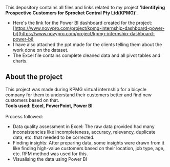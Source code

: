 This depository contains all files and links related to my project **'Identifying Prospective Customers for Sprocket Central Pty Ltd(KPMG)'.** <br>

* Here's the link for the Power BI dashboard created for the project:[https://www.novypro.com/project/kpmg-internship-dashboard-power-bi](https://www.novypro.com/project/kpmg-internship-dashboard-power-bi)<br>
* I have also attached the ppt made for the clients telling them about the work done on the dataset.<br>
* The Excel file contains complete cleaned data and all pivot tables and charts.

## About the project
This project was made during KPMG virtual internship for a bicycle company for them to understand their customers better and find new customers based on that.
<br>
**Tools used: Excel, PowerPoint, Power BI**<br><br>
Process followed:
* Data quality assessment in Excel: The raw data provided had many inconsistencies like incompleteness, accuracy, relevancy, duplicate data, etc. that needed to be corrected.
* Finding insights: After preparing data, some insights were drawn from it like finding high-value customers based on their location, job type, age, etc. RFM method was used for this.
* Visualising the data using Power BI 
